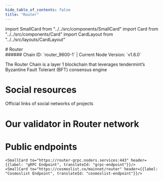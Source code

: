 ```yaml
---
hide_table_of_contents: false
title: "Router"
---
```


import SmallCard from "../../src/components/SmallCard"
import Card from "../../src/components/Card"
import CardLayout from "../../src/layouts/CardLayout"

<div class="h1-with-icon icon-router">
# Router
</div>
###### Chain ID: `router_9600-1` | Current Node Version: `v1.6.0`


The Router Chain is a layer 1 blockchain that leverages tendermint’s Byzantine Fault Tolerant (BFT) consensus engine

# Social resources
Official links of social networks of projects

<CardLayout autoFitEnabled={false}>
    <SmallCard to="https://www.routerprotocol.com/" header={{label: "Website", translateId: "social-telegram"}} iconPath="img/website-icon.svg"/>
    <SmallCard to="https://github.com/router-protocol" header={{label: "GitHub", translateId: "social-telegram"}} iconPath="img/github-icon.svg"/>
    <SmallCard to="https://discord.com/invite/yjM2fUUHvN" header={{label: "Discord", translateId: "social-telegram"}} iconPath="img/discord-icon.svg"/>
    <SmallCard to="https://twitter.com/routerprotocol" header={{label: "X", translateId: "social-telegram"}} iconPath="img/x-icon.svg"/>
    <SmallCard to="https://t.me/routerprotocol" header={{label: "Telegram", translateId: "social-telegram"}} iconPath="img/telegram-icon.svg"/>
</CardLayout>

# Our validator in Router network

<CardLayout autoFitEnabled={true}>
    <Card
        to="https://routerscan.io/validators/routervaloper1wf2sev9705ujesda8rzncr60xjgvt3mjzd5kne"
        header={{
            label: "[NODERS]TEAM",
            translateId: "development-setup",
        }}
        body={{
            label: "Trusted blockchain validator",
        }}
        iconPath="img/kotlin-icon.svg"
    />
</CardLayout>

# Public endpoints 

<CardLayout autoFitEnabled={true}>
    <SmallCard to="https://router-rpc.noders.services" header={{label: "RPC Endpoint", translateId: "rpc-endpoint"}}/>
    <SmallCard to="https://router-api.noders.services" header={{label: "API Endpoint", translateId: "api-endpoint"}}/>
    
    <SmallCard to="https://router-grpc.noders.services:443" header={{label: "gRPC Endpoint", translateId: "grpc-endpoint"}}/>
    <SmallCard to="https://cosmoslist.co/mainnet/router" header={{label: "Cosmoslist Endpoint", translateId: "cosmoslist-endpoint"}}/>
</CardLayout>


